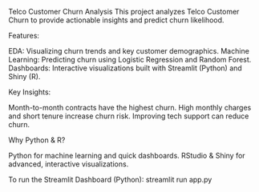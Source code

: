 
Telco Customer Churn Analysis
This project analyzes Telco Customer Churn to provide actionable insights and predict churn likelihood.

Features:

EDA: Visualizing churn trends and key customer demographics.
Machine Learning: Predicting churn using Logistic Regression and Random Forest.
Dashboards: Interactive visualizations built with Streamlit (Python) and Shiny (R).

Key Insights:

Month-to-month contracts have the highest churn.
High monthly charges and short tenure increase churn risk.
Improving tech support can reduce churn.

Why Python & R?

Python for machine learning and quick dashboards.
RStudio & Shiny for advanced, interactive visualizations.

To run the Streamlit Dashboard (Python):
streamlit run app.py
